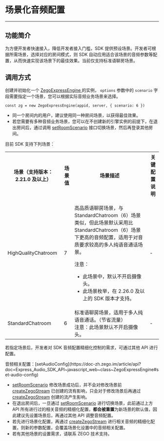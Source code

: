 # 场景化音频配置

- - -

## 功能简介

为方便开发者快速接入，降低开发者接入门槛，SDK 提供预设场景。开发者可根据所需场景，选择对应的房间模式，则 SDK 自动应用适合该场景的音频参数等配置，从而快速实现该场景下的最佳效果。当前仅支持标准语聊房场景。

## 调用方式

创建并初始化一个 [ZegoExpressEngine ](https://doc-zh.zego.im/article/api?doc=Express_Video_SDK_API~javascript_web~class~ZegoExpressEngine) 的实例， `options` 参数中的 `scenario` 字段需要指定一个场景，您可以根据实际音频业务场景来选择。

```
const zg = new ZegoExpressEngine(appid, server, { scenario: 6 })
```

<Warning title="注意">


- 同一个房间内的用户，建议使用同一种房间场景，以获得最佳效果。
- 若您需要有多种音频业务场景，您可以在不创建新的引擎实例的前提下，在退出房间后，通过调用 [setRoomScenario](https://doc-zh.zego.im/article/api?doc=Express_Audio_SDK_API~javascript_web~class~ZegoExpressEngine#set-room-scenario) 接口切换场景，然后再登录其他房间。


</Warning>



目前 SDK 支持下列场景：

<table>
  
<tbody>
<tr>
<th>场景（支持版本：2.21.0 及以上）</th>
<th>场景值</th>
<th>场景描述</th>
<th>关键配置说明</th>
</tr>
<tr>
<td>HighQualityChatroom</td>
<td>7</td>
<td><p>高品质语聊房场景，与 StandardChatroom（6）场景类似，但此场景默认采用比 StandardChatroom（6）场景下更高的音频配置，适用于对音质要求较高的多人纯语音通话场景。</p><p>注意：</p><ul><li>此场景中，默认不开启摄像头。</li><li>此场景枚举，在 2.26.0 及以上的 SDK 版本才支持。</li></ul></td>
<td>-</td>
</tr>
<td>StandardChatroom</td>
<td>6</td>
<td>
标准语聊房场景，适用于多人纯语音通话。（节省流量）
<br />注意：此场景默认不开启摄像头。
</td>
<td>-</td>
</tbody>
</table>


若指定场景后，开发者对 SDK 音频配置精细化控制的需求，可通过其他 API 进行配置。

<Accordion title="可进行精细化配置的 API 接口" defaultOpen="false">
音频相关配置：[setAudioConfig](https://doc-zh.zego.im/article/api?doc=Express_Audio_SDK_API~javascript_web~class~ZegoExpressEngine#set-audio-config)
</Accordion>

<Warning title="注意">


- [setRoomScenario](https://doc-zh.zego.im/article/api?doc=Express_Audio_SDK_API~javascript_web~class~ZegoExpressEngine#set-room-scenario) 修改场景成功后，并不会对修改场景前 [createZegoStream](https://doc-zh.zego.im/article/api?doc=Express_Audio_SDK_API~javascript_web~class~ZegoExpressEngine#create-zego-stream) 已创建的流有影响，只会对于修改场景后再通过 [createZegoStream](https://doc-zh.zego.im/article/api?doc=Express_Audio_SDK_API~javascript_web~class~ZegoExpressEngine#create-zego-stream) 创建的流产生影响。
- 在退出房间后，一旦通过 [setRoomScenario](https://doc-zh.zego.im/article/api?doc=Express_Audio_SDK_API~javascript_web~class~ZegoExpressEngine#set-room-scenario) 进行切换场景，此前通过上方 API 所有进行过的相关音频的精细化配置，**都会被重置**为新场景的默认值，因此建议先设置场景后，再通过其他 API 调整音频配置。
- 若先进行场景化配置，再通过 [createZegoStream](https://doc-zh.zego.im/article/api?doc=Express_Audio_SDK_API~javascript_web~class~ZegoExpressEngine#create-zego-stream) 进行相关音频的精细化配置，则新的参数配置，会覆盖场景化设置中的音频相关配置。
- 若有其他场景的设置需求，请联系 ZEGO 技术支持。



</Warning>


